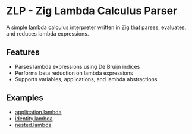 # ZLP - Zig Lambda Calculus Parser

A simple lambda calculus interpreter written in Zig that parses, evaluates, and reduces lambda expressions.

## Features

- Parses lambda expressions using De Bruijn indices
- Performs beta reduction on lambda expressions
- Supports variables, applications, and lambda abstractions

## Examples
- [application.lambda](./examples/application.lambda)
- [identity.lambda](./examples/identity.lambda)
- [nested.lambda](./examples/nested.lambda)

